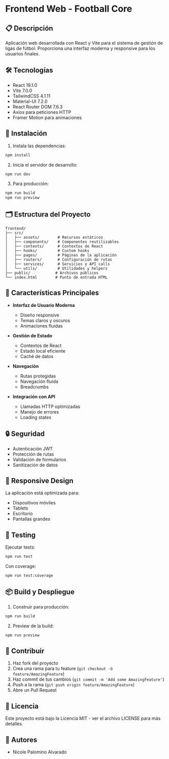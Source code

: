 # Frontend Web - Football Core

## 📋 Descripción

Aplicación web desarrollada con React y Vite para el sistema de gestión de ligas de fútbol. Proporciona una interfaz moderna y responsive para los usuarios finales.

## 🛠️ Tecnologías

- React 19.1.0
- Vite 7.0.0
- TailwindCSS 4.1.11
- Material-UI 7.2.0
- React Router DOM 7.6.3
- Axios para peticiones HTTP
- Framer Motion para animaciones

## 🚀 Instalación

1. Instala las dependencias:
```bash
npm install
```

2. Inicia el servidor de desarrollo:
```bash
npm run dev
```

3. Para producción:
```bash
npm run build
npm run preview
```

## 🗂️ Estructura del Proyecto

```
frontend/
├── src/
│   ├── assets/        # Recursos estáticos
│   ├── components/    # Componentes reutilizables
│   ├── contexts/      # Contextos de React
│   ├── hooks/         # Custom hooks
│   ├── pages/         # Páginas de la aplicación
│   ├── routers/       # Configuración de rutas
│   ├── services/      # Servicios y API calls
│   └── utils/         # Utilidades y helpers
├── public/           # Archivos públicos
└── index.html        # Punto de entrada HTML
```

## 🔑 Características Principales

- **Interfaz de Usuario Moderna**
  - Diseño responsive
  - Temas claros y oscuros
  - Animaciones fluidas

- **Gestión de Estado**
  - Contextos de React
  - Estado local eficiente
  - Caché de datos

- **Navegación**
  - Rutas protegidas
  - Navegación fluida
  - Breadcrumbs

- **Integración con API**
  - Llamadas HTTP optimizadas
  - Manejo de errores
  - Loading states

## 🔒 Seguridad

- Autenticación JWT
- Protección de rutas
- Validación de formularios
- Sanitización de datos

## 📱 Responsive Design

La aplicación está optimizada para:
- Dispositivos móviles
- Tablets
- Escritorio
- Pantallas grandes

## 🧪 Testing

Ejecutar tests:

```bash
npm run test
```

Con coverage:

```bash
npm run test:coverage
```

## 📦 Build y Despliegue

1. Construir para producción:
```bash
npm run build
```

2. Preview de la build:
```bash
npm run preview
```

## 🤝 Contribuir

1. Haz fork del proyecto
2. Crea una rama para tu feature (`git checkout -b feature/AmazingFeature`)
3. Haz commit de tus cambios (`git commit -m 'Add some AmazingFeature'`)
4. Push a la rama (`git push origin feature/AmazingFeature`)
5. Abre un Pull Request

## 📝 Licencia

Este proyecto está bajo la Licencia MIT - ver el archivo LICENSE para más detalles.

## 👥 Autores

- Nicole Palomino Alvarado
